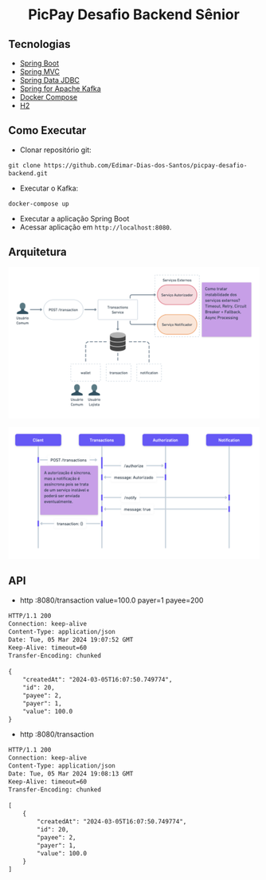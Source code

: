 <h1 align="center">
  PicPay Desafio Backend Sênior
</h1>


## Tecnologias
 
- [Spring Boot](https://spring.io/projects/spring-boot)
- [Spring MVC](https://docs.spring.io/spring-framework/reference/web/webmvc.html)
- [Spring Data JDBC](https://spring.io/projects/spring-data-jdbc)
- [Spring for Apache Kafka](https://spring.io/projects/spring-kafka)
- [Docker Compose](https://docs.docker.com/compose/)
- [H2](https://www.h2database.com/html/main.html)

## Como Executar

- Clonar repositório git:
```
git clone https://github.com/Edimar-Dias-dos-Santos/picpay-desafio-backend.git
```
- Executar o Kafka:
```
docker-compose up
```
- Executar a aplicação Spring Boot
- Acessar aplicação em `http://localhost:8080`.

## Arquitetura

![Desenho de Arquitetura](.github/Desenho%20de%20Arquitetura.png)

![Diagrama de Atividades](.github/Diagrama%20de%20Atividades.png)

## API

- http :8080/transaction value=100.0 payer=1 payee=200
```
HTTP/1.1 200
Connection: keep-alive
Content-Type: application/json
Date: Tue, 05 Mar 2024 19:07:52 GMT
Keep-Alive: timeout=60
Transfer-Encoding: chunked

{
    "createdAt": "2024-03-05T16:07:50.749774",
    "id": 20,
    "payee": 2,
    "payer": 1,
    "value": 100.0
}
```

- http :8080/transaction
```
HTTP/1.1 200
Connection: keep-alive
Content-Type: application/json
Date: Tue, 05 Mar 2024 19:08:13 GMT
Keep-Alive: timeout=60
Transfer-Encoding: chunked

[
    {
        "createdAt": "2024-03-05T16:07:50.749774",
        "id": 20,
        "payee": 2,
        "payer": 1,
        "value": 100.0
    }
]
```
